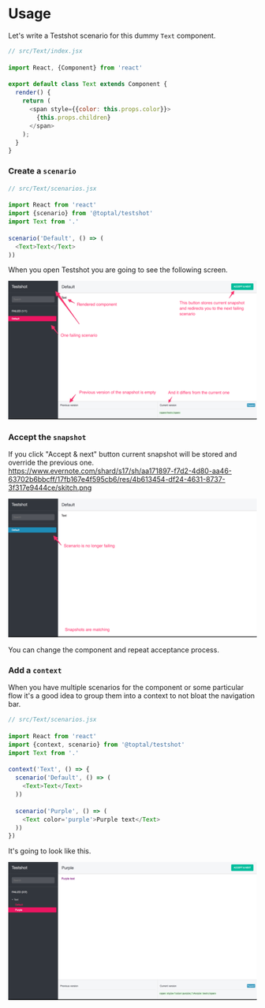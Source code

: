 # Usage

Let's write a Testshot scenario for this dummy `Text` component.

``` js
// src/Text/index.jsx

import React, {Component} from 'react'

export default class Text extends Component {
  render() {
    return (
      <span style={{color: this.props.color}}>
        {this.props.children}
      </span>
    );
  }
}
```

### Create a `scenario`

``` js
// src/Text/scenarios.jsx

import React from 'react'
import {scenario} from '@toptal/testshot'
import Text from '.'

scenario('Default', () => (
  <Text>Text</Text>
))
```

When you open Testshot you are going to see the following screen.

![screen](images/failing_scenario.png)


### Accept the `snapshot`

If you click "Accept & next" button current snapshot will be stored and override the previous one.
           https://www.evernote.com/shard/s17/sh/aa171897-f7d2-4d80-aa46-63702b6bbcff/17fb167e4f595cb6/res/4b613454-df24-4631-8737-3f317e9444ce/skitch.png

![Example](images/scenario.png)

You can change the component and repeat acceptance process.

### Add a `context`

When you have multiple scenarios for the component or some particular flow it's a good idea to
group them into a context to not bloat the navigation bar.

``` js
// src/Text/scenarios.jsx

import React from 'react'
import {context, scenario} from '@toptal/testshot'
import Text from '.'

context('Text', () => {
  scenario('Default', () => (
    <Text>Text</Text>
  ))

  scenario('Purple', () => (
    <Text color='purple'>Purple text</Text>
  ))
})
```

It's going to look like this.

![context](images/failing_context.png)
